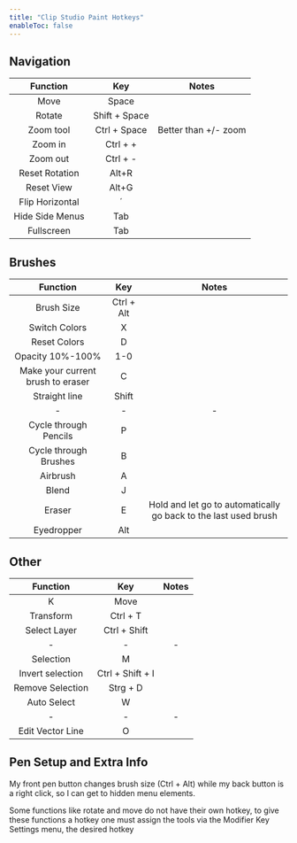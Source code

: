 ```yaml
---
title: "Clip Studio Paint Hotkeys"
enableToc: false
---
```

## Navigation
|Function|Key|Notes
|:-:|:-:|:-:
|Move|Space|
|Rotate|Shift + Space|
|Zoom tool|Ctrl + Space|Better than +/- zoom
|Zoom in|Ctrl + +|
|Zoom out|Ctrl + -|
|Reset Rotation|Alt+R|
|Reset View|Alt+G|
|Flip Horizontal|´|
|Hide Side Menus|Tab|
|Fullscreen|Tab|

## Brushes
|Function|Key|Notes
|:-:|:-:|:-:
|Brush Size|Ctrl + Alt|
|Switch Colors|X|
|Reset Colors|D|
|Opacity 10%-100%|1-0|
|Make your current brush to eraser|C|
|Straight line|Shift|
|-|-|-
|Cycle through Pencils|P|
|Cycle through Brushes|B|
|Airbrush|A|
|Blend|J|
|Eraser|E|Hold and let go to automatically go back to the last used brush
|Eyedropper|Alt|

## Other
|Function|Key|Notes
|:-:|:-:|:-:
|K|Move|
|Transform|Ctrl + T|
|Select Layer|Ctrl + Shift|
|-|-|-
|Selection|M|
|Invert selection|Ctrl + Shift + I|
|Remove Selection|Strg + D|
|Auto Select|W|
|-|-|-
|Edit Vector Line|O|

## Pen Setup and Extra Info
My front pen button changes brush size (Ctrl + Alt) while my back button is a right click, so I can get to hidden menu elements.

Some functions like rotate and move do not have their own hotkey, to give these functions a hotkey one must assign the tools via the Modifier Key Settings menu, the desired hotkey

